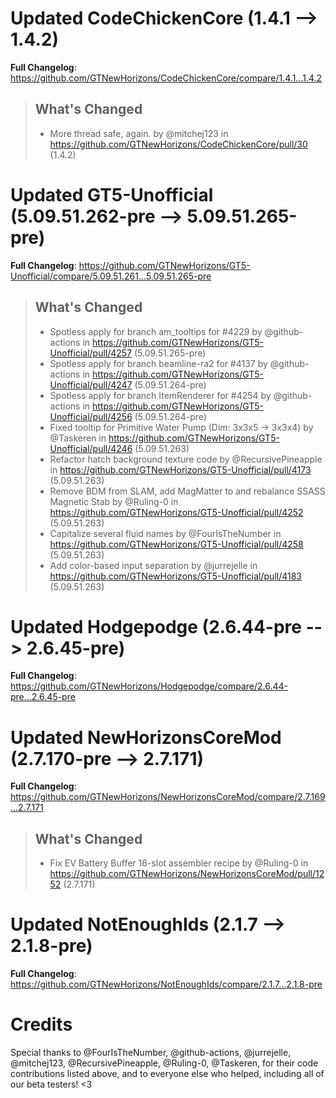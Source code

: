 # Updated CodeChickenCore (1.4.1 -->  1.4.2)
**Full Changelog**: https://github.com/GTNewHorizons/CodeChickenCore/compare/1.4.1...1.4.2
>## What's Changed
> * More thread safe, again. by @mitchej123 in https://github.com/GTNewHorizons/CodeChickenCore/pull/30 (1.4.2)
>

# Updated GT5-Unofficial (5.09.51.262-pre -->  5.09.51.265-pre)
**Full Changelog**: https://github.com/GTNewHorizons/GT5-Unofficial/compare/5.09.51.261...5.09.51.265-pre
>## What's Changed
> * Spotless apply for branch am_tooltips for #4229 by @github-actions in https://github.com/GTNewHorizons/GT5-Unofficial/pull/4257 (5.09.51.265-pre)
> * Spotless apply for branch beamline-ra2 for #4137 by @github-actions in https://github.com/GTNewHorizons/GT5-Unofficial/pull/4247 (5.09.51.264-pre)
> * Spotless apply for branch ItemRenderer for #4254 by @github-actions in https://github.com/GTNewHorizons/GT5-Unofficial/pull/4256 (5.09.51.264-pre)
> * Fixed tooltip for Primitive Water Pump (Dim: 3x3x5 -> 3x3x4) by @Taskeren in https://github.com/GTNewHorizons/GT5-Unofficial/pull/4246 (5.09.51.263)
> * Refactor hatch background texture code by @RecursivePineapple in https://github.com/GTNewHorizons/GT5-Unofficial/pull/4173 (5.09.51.263)
> * Remove BDM from SLAM, add MagMatter to and rebalance SSASS Magnetic Stab by @Ruling-0 in https://github.com/GTNewHorizons/GT5-Unofficial/pull/4252 (5.09.51.263)
> * Capitalize several fluid names by @FourIsTheNumber in https://github.com/GTNewHorizons/GT5-Unofficial/pull/4258 (5.09.51.263)
> * Add color-based input separation by @jurrejelle in https://github.com/GTNewHorizons/GT5-Unofficial/pull/4183 (5.09.51.263)
>

# Updated Hodgepodge (2.6.44-pre -->  2.6.45-pre)
**Full Changelog**: https://github.com/GTNewHorizons/Hodgepodge/compare/2.6.44-pre...2.6.45-pre

# Updated NewHorizonsCoreMod (2.7.170-pre -->  2.7.171)
**Full Changelog**: https://github.com/GTNewHorizons/NewHorizonsCoreMod/compare/2.7.169...2.7.171
>## What's Changed
> * Fix EV Battery Buffer 16-slot assembler recipe by @Ruling-0 in https://github.com/GTNewHorizons/NewHorizonsCoreMod/pull/1252 (2.7.171)
>

# Updated NotEnoughIds (2.1.7 -->  2.1.8-pre)
**Full Changelog**: https://github.com/GTNewHorizons/NotEnoughIds/compare/2.1.7...2.1.8-pre

# Credits
Special thanks to @FourIsTheNumber, @github-actions, @jurrejelle, @mitchej123, @RecursivePineapple, @Ruling-0, @Taskeren, for their code contributions listed above, and to everyone else who helped, including all of our beta testers! <3